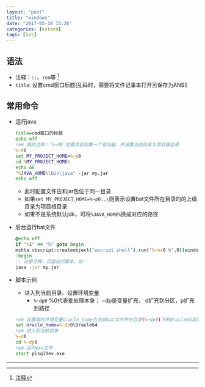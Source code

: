 ```yaml
---
layout: "post"
title: "windows"
date: "2017-05-10 15:26"
categories: [extend]
tags: [bat]
---
```


## 语法

- 注释：`::`、`rem`等 [^1]
- `title`: 设置cmd窗口标题(乱码时，需要将文件记事本打开另保存为ANSI)

## 常用命令

- 运行java

    ```bat
    title=cmd窗口的标题
    echo off
    rem 我的注释：`%~d0`挂载项目到第一个驱动器，并设置当前目录为项目根目录
    %~d0
    set MY_PROJECT_HOME=%~p0
    cd %MY_PROJECT_HOME%
    echo on
    "%JAVA_HOME%\bin\java" -jar my.jar
    echo off
    ```

    - 此时配置文件应和jar包位于同一目录
    - 如果`set MY_PROJECT_HOME=%~p0..\`则表示设置bat文件所在目录的的上级目录为项目根目录
    - 如果不是系统默认jdk，可将`%JAVA_HOME%`换成对应的路径

- 后台运行bat文件

    ```bat
    @echo off
    if "%1" == "h" goto begin
    mshta vbscript:createobject("wscript.shell").run("%~nx0 h",0)(window.close)&&exit
    :begin
    :: 这是注释，后面运行脚本，如：
    java -jar my.jar
    ```
- 脚本示例
    - 进入到当前目录、设置环境变量
        - `%~dp0` %0代表批处理本身； ~dp是变量扩充， d扩充到分区，p扩充到路径
        
    ```bat
    rem 设置临时环境变量oracle_home为当前bat文件所在目录(%~dp0)下的Oracle64目录
    set oracle_home=%~dp0\Oracle64
    rem 进入到当前目录
    %~d0
    cd %~dp0
    rem 运行exe文件
    start plsqlDev.exe
    ```
        

---
[^1]: [注释](http://blog.csdn.net/wh_19910525/article/details/8125762)
